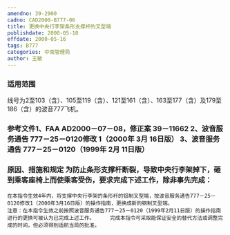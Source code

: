 ```yaml
---
amendno: 39-2900  
cadno: CAD2000-B777-06  
title: 更换中央行李架条形支撑杆的叉型端  
publishdate: 2000-05-10  
effdate: 2000-05-16  
tags: B777  
categories: 中南管理局  
author: 王敏  
---
```

  
### 适用范围  
线号为2至103（含）、105至119（含）、121至161（含）、163至177（含）及179至186（含）的波音777飞机。  
  
<!--more-->  
### 参考文件1、FAA AD2000－07－08，修正案 39－11662 2、波音服务通告 777－25－0120修改 1（2000年 3月 16日版） 3、波音服务通告 777－25－0120（1999年 2月 11日版）  
  
### 原因、措施和规定     为防止条形支撑杆断裂，导致中央行李架掉下，砸到乘客座椅上而使乘客受伤，要求完成下述工作，除非事先完成：  
    在本指令生效4年内，将支撑中央行李架的条形杆的铝制叉型端，按波音服务通告777－25－0120修改1（2000年3月16日版）的操作指南，更换成新的钢制叉型端。  
    注意：在本指令生效之前按照波音服务通告777－25－0120（1999年2月11日版）的操作指南进行的更换可被认为已完成上述工作。     完成本指令可采取能保证安全的替代方法或调整完成的时间，但必须得到适航当局的批准。  
  
